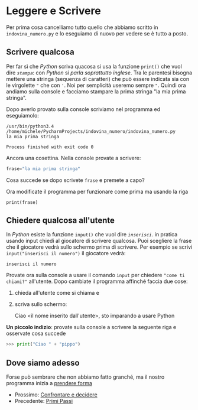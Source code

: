 # Leggere e Scrivere

Per prima cosa cancelliamo tutto quello che abbiamo scritto in `indovina_numero.py` e lo eseguiamo di nuovo per vedere
se è tutto a posto.

## Scrivere qualcosa

Per far sì che *Python* scriva quacosa si usa la funzione `print()` che vuol dire *`stampa`*: con *Python* si *parla
soprattutto inglese*. Tra le parentesi bisogna mettere una stringa (sequenza di caratteri) che può essere indicata sia 
con le virgolette `"` che con `'`. Noi per semplicità useremo sempre `"`. Quindi ora andiamo sulla console e facciamo 
stampare la prima stringa "la mia prima stringa".
 
Dopo averlo provato sulla console scriviamo nel programma ed eseguiamolo:
 
    /usr/bin/python3.4 /home/michele/PycharmProjects/indovina_numero/indovina_numero.py
    la mia prima stringa
    
    Process finished with exit code 0


Ancora una cosettina. Nella console provate a scrivere:

```python
frase="la mia prima stringa"
```

Cosa succede se dopo scrivete `frase` e premete a capo? 

Ora modificate il programma per funzionare come prima ma usando la riga

    print(frase)

## Chiedere qualcosa all'utente

In *Python* esiste la funzione `input()` che vuol dire *`inserisci`*. in pratica usando input chiedi al giocatore di
scrivere qualcosa. Puoi scegliere la frase che il giocatore vedrà sullo schermo prima di scrivere.
Per esempio se scrivi `input("inserisci il numero")` il giocatore vedrà:

    inserisci il numero

Provate ora sulla console a usare il comando `input` per chiedere `"come ti chiami?"` all'utente. Dopo cambiate
il programma affinché faccia due cose:
 
1. chieda all'utente come si chiama e
2. scriva sullo schermo:

    Ciao <il nome inserito dall'utente>, sto imparando a usare Python
    
**Un piccolo indizio**: provate sulla console a scrivere la seguente riga e osservate cosa succede

```python
>>> print("Ciao " + "pippo")
```

## Dove siamo adesso

Forse può sembrare che non abbiamo fatto granché, ma il nostro programma inizia a 
[prendere forma](leggere_scrivere.py)

* Prossimo: [Confrontare e decidere](confrontare.md)
* Precedente: [Primi Passi](iniziamo.md) 
